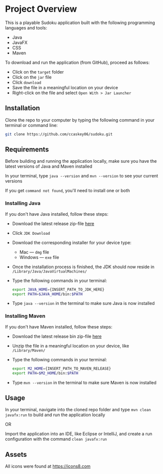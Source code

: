 # Project Overview

This is a playable Sudoku application built with the following programming languages and tools:
 * Java
 * JavaFX
 * CSS
 * Maven

To download and run the application (from GitHub), proceed as follows:
 * Click on the ```target``` folder
 * Click on the ```jar``` file
 * Click ```download```
 * Save the file in a meaningful location on your device
 * Right-click on the file and select ```Open With > Jar Launcher```

## Installation

Clone the repo to your computer by typing the following command in your terminal or command line:

```bash
git clone https://github.com/ccaskey06/sudoku.git
```

## Requirements

Before building and running the application locally, make sure you have the latest versions of Java and Maven installed

In your terminal, type ```java --version``` and ```mvn --version``` to see your current versions

If you get ```command not found```, you'll need to install one or both

### Installing Java

If you don't have Java installed, follow these steps:

 * Download the latest release zip-file [here](https://www.oracle.com/java/technologies/javase-downloads.html)
  * Click ```JDK Download```
  * Download the corresponding installer for your device type:
    * Mac — ```dmg``` file
    * Windows — ```exe``` file
  * Once the installation process is finished, the JDK should now reside in ```/Library/Java/JavaVirtualMachines/```
  * Type the following commands in your terminal:

    ```bash
    export JAVA_HOME={INSERT_PATH_TO_JDK_HERE}
    export PATH=$JAVA_HOME/bin:$PATH
    ```

  * Type ```java --version``` in the terminal to make sure Java is now installed

### Installing Maven

If you don't have Maven installed, follow these steps:

 * Download the latest release bin zip-file [here](https://maven.apache.org/download.cgi)
 * Unzip the file in a meaningful location on your device, like ```/Library/Maven/```
 * Type the following commands in your terminal:

   ```bash
   export M2_HOME={INSERT_PATH_TO_MAVEN_RELEASE}
   export PATH=$M2_HOME/bin:$PATH
   ```

 * Type ```mvn --version``` in the terminal to make sure Maven is now installed

## Usage

In your terminal, navigate into the cloned repo folder and type ```mvn clean javafx:run``` to build and run the application locally

OR

Import the application into an IDE, like Eclipse or IntelliJ, and create a run configuration with the command ```clean javafx:run```

## Assets

All icons were found at https://icons8.com
